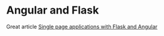 # Angular and Flask

Great article [Single page applications with Flask and Angular](https://www.xemedo.com/en/single-page-applications-with-flask-and-angular/)
